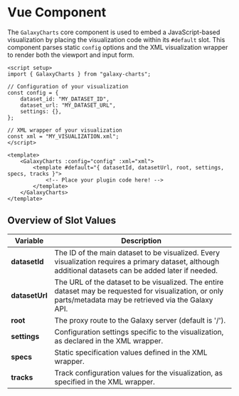 # Vue Component

The `GalaxyCharts` core component is used to embed a JavaScript-based visualization by placing the visualization code within its `#default` slot. This component parses static `config` options and the XML visualization wrapper to render both the viewport and input form.

```vue
<script setup>
import { GalaxyCharts } from "galaxy-charts";

// Configuration of your visualization
const config = {
    dataset_id: "MY_DATASET_ID",
    dataset_url: "MY_DATASET_URL",
    settings: {},
};

// XML wrapper of your visualization
const xml = "MY_VISUALIZATION.xml";
</script>

<template>
    <GalaxyCharts :config="config" :xml="xml">
        <template #default="{ datasetId, datasetUrl, root, settings, specs, tracks }">
            <!-- Place your plugin code here! -->
        </template>
    </GalaxyCharts>
</template>
```

## Overview of Slot Values

| Variable | Description |
|----------|-------------|
|**datasetId**| The ID of the main dataset to be visualized. Every visualization requires a primary dataset, although additional datasets can be added later if needed.|
|**datasetUrl**| The URL of the dataset to be visualized. The entire dataset may be requested for visualization, or only parts/metadata may be retrieved via the Galaxy API.|
|**root**| The proxy route to the Galaxy server (default is '/').|
|**settings**| Configuration settings specific to the visualization, as declared in the XML wrapper.|
|**specs**| Static specification values defined in the XML wrapper.|
|**tracks**| Track configuration values for the visualization, as specified in the XML wrapper.|